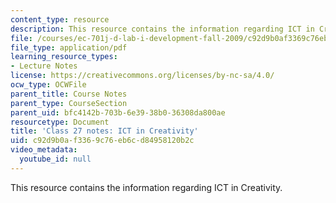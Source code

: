 ```yaml
---
content_type: resource
description: This resource contains the information regarding ICT in Creativity.
file: /courses/ec-701j-d-lab-i-development-fall-2009/c92d9b0af3369c76eb6cd84958120b2c_MITEC_701JF09_lec27_notes.pdf
file_type: application/pdf
learning_resource_types:
- Lecture Notes
license: https://creativecommons.org/licenses/by-nc-sa/4.0/
ocw_type: OCWFile
parent_title: Course Notes
parent_type: CourseSection
parent_uid: bfc4142b-703b-6e39-38b0-36308da800ae
resourcetype: Document
title: 'Class 27 notes: ICT in Creativity'
uid: c92d9b0a-f336-9c76-eb6c-d84958120b2c
video_metadata:
  youtube_id: null
---
```

This resource contains the information regarding ICT in Creativity.